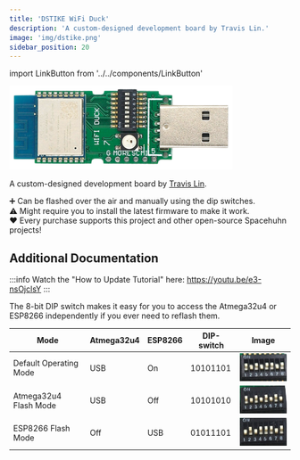 ```yaml
---
title: 'DSTIKE WiFi Duck'
description: 'A custom-designed development board by Travis Lin.'
image: 'img/dstike.png'
sidebar_position: 20
---
```


import LinkButton from '../../components/LinkButton'

<img alt="DSTIKE WiFi Duck" src="/img/dstike.png" width="400" />


A custom-designed development board by [Travis Lin](https://dstike.com).  

➕ Can be flashed over the air and manually using the dip switches.  
⚠️ Might require you to install the latest firmware to make it work.  
❤️ Every purchase supports this project and other open-source Spacehuhn projects!

<LinkButton 
  text='Buy Now'
  link='https://dstike.com/collections/frontpage/products/dstike-wifi-duck'
/>

## Additional Documentation

:::info
Watch the "How to Update Tutorial" here: https://youtu.be/e3-nsOjclsY
:::

The 8-bit DIP switch makes it easy for you to access the Atmega32u4 or ESP8266 independently if you ever need to reflash them.  

| Mode | Atmega32u4 | ESP8266 | DIP-switch | Image |
| --- | --- | --- | --- | --- |
| Default Operating Mode | USB | On | 10101101 | <img alt="dstike wifi duck work mode" src="/img/dstike_normal.jpg" height="50px" /> |
| Atmega32u4 Flash Mode | USB | Off |10101010 | <img alt="dstike wifi duck atmega mode" src="/img/dstike_atmega.jpg" height="50px" /> |
| ESP8266 Flash Mode | Off | USB | 01011101 | <img alt="dstike wifi duck esp8266 mode" src="/img/dstike_esp8266.jpg" height="50px" /> |